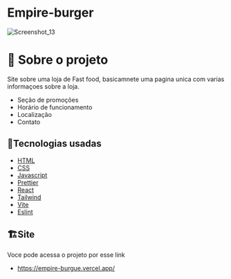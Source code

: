 # Empire-burger
![Screenshot_13](https://user-images.githubusercontent.com/74790193/195394165-a94a166a-2c71-490a-8418-bdf5ff4b7ad6.png)
# 📖 Sobre o projeto
Site sobre uma loja de Fast food, basicamnete uma pagina unica com varias informaçoes sobre a loja.
- Seção de promoções
- Horário de funcionamento
- Localização
- Contato

## 🔧Tecnologias usadas

- [HTML](https://developer.mozilla.org/pt-BR/docs/Web/HTML)
- [CSS](https://developer.mozilla.org/pt-BR/docs/Web/CSS)
- [Javascript](https://developer.mozilla.org/pt-BR/docs/Web/JavaScript)
- [Prettier](https://prettier.io/)
- [React](https://pt-br.reactjs.org/)
- [Tailwind](https://tailwindcss.com/)
- [Vite](https://vitejs.dev/)
- [Eslint](https://eslint.org/)
 ## 🏗️Site
 Voce pode acessa o projeto por esse link
 - https://empire-burgue.vercel.app/
